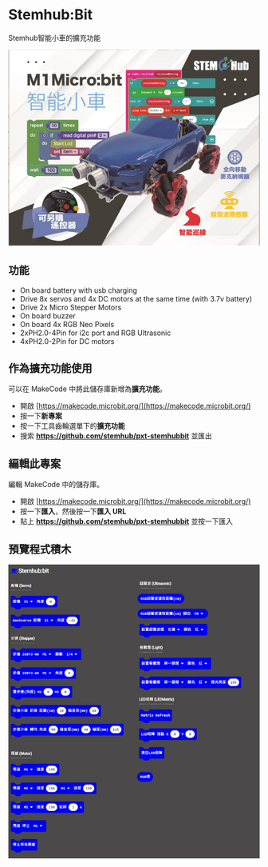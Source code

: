 # Stemhub:Bit

Stemhub智能小車的擴充功能

![Stemhub Car](https://github.com/stemhub/pxt-Stemhubbit/blob/master/img/stemhub_car.png)

## 功能

- On board battery with usb charging
- Drive 8x servos and 4x DC motors at the same time (with 3.7v battery)
- Drive 2x Micro Stepper Motors
- On board buzzer
- On board 4x RGB Neo Pixels
- 2xPH2.0-4Pin for i2c port and RGB Ultrasonic
- 4xPH2.0-2Pin for DC motors

## 作為擴充功能使用

可以在 MakeCode 中將此儲存庫新增為**擴充功能**。

* 開啟 [https://makecode.microbit.org/](https://makecode.microbit.org/)
* 按一下**新專案**
* 按一下工具齒輪選單下的**擴充功能**
* 搜索 **https://github.com/stemhub/pxt-stemhubbit** 並匯出

## 編輯此專案

編輯 MakeCode 中的儲存庫。

* 開啟 [https://makecode.microbit.org/](https://makecode.microbit.org/)
* 按一下**匯入**，然後按一下**匯入 URL**
* 貼上 **https://github.com/stemhub/pxt-stemhubbit** 並按一下匯入

## 預覽程式積木

![程式積木視圖](https://github.com/stemhub/pxt-Stemhubbit/blob/master/img/blocks.png)
